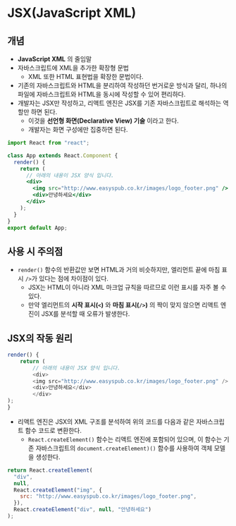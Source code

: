 # JSX(JavaScript XML)

## 개념

- **JavaScript XML** 의 줄임말
- 자바스크립트에 XML을 추가한 확장형 문법
  - XML 또한 HTML 표현법을 확장한 문법이다.
- 기존의 자바스크립트와 HTML을 분리하여 작성하던 번거로운 방식과 달리, 하나의 파일에 자바스크립트와 HTML을 동시에 작성할 수 있어 편리하다.
- 개발자는 JSX만 작성하고, 리액트 엔진은 JSX를 기존 자바스크립트로 해석하는 역할만 하면 된다.
  - 이것을 **선언형 화면(Declarative View) 기술** 이라고 한다.
  - 개발자는 화면 구성에만 집중하면 된다.

```jsx
import React from "react";

class App extends React.Component {
  render() {
    return (
      // 아래의 내용이 JSX 양식 입니다.
      <div>
        <img src="http://www.easyspub.co.kr/images/logo_footer.png" />
        <div>안녕하세요</div>
      </div>
    );
  }
}
export default App;
```

## 사용 시 주의점

- `render()` 함수의 반환값만 보면 HTML과 거의 비슷하지만, 엘리먼트 끝에 마침 표시 `/>`가 있다는 점에 차이점이 있다.
  - JSX는 HTML이 아니라 XML 마크업 규칙을 따르므로 이런 표시를 자주 볼 수 있다.
  - 만약 엘리먼트의 **시작 표시(`<`)** 와 **마침 표시(`/>`)** 의 짝이 맞지 않으면 리액트 엔진이 JSX를 분석할 때 오류가 발생한다.

## JSX의 작동 원리

```js
render() {
    return (
        // 아래의 내용이 JSX 양식 입니다.
        <div>
        <img src="http://www.easyspub.co.kr/images/logo_footer.png" />
        <div>안녕하세요</div>
        </div>
);
}
```

- 리액트 엔진은 JSX의 XML 구조를 분석하여 위의 코드를 다음과 같은 자바스크립트 함수 코드로 변환한다.
  - `React.createElement()` 함수는 리액트 엔진에 포함되어 있으며, 이 함수는 기존 자바스크립트의 `document.createElement)()` 함수를 사용하여 객체 모델을 생성한다.

```jsx
return React.createElement(
  "div",
  null,
  React.createElement("img", {
    src: "http://www.easyspub.co.kr/images/logo_footer.png",
  }),
  React.createElement("div", null, "안녕하세요")
);
```

